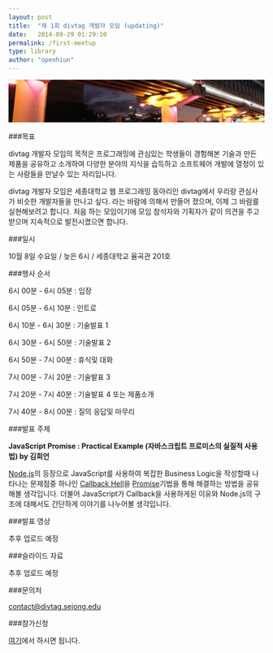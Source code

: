 ```yaml
---
layout: post
title:  "제 1회 divtag 개발자 모임 (updating)"
date:   2014-09-29 01:29:10
permalink: /first-meetup
type: library
author: "openhiun"
---
```


<img src="../img/post/first-meetup.jpg" alt="first meetup" class="img-responsive rounded-corner">

###목표

divtag 개발자 모임의 목적은 프로그래밍에 관심있는 학생들이 경험해본 기술과 만든 제품을 공유하고 소개하여 다양한 분야의 지식을 습득하고 소프트웨어 개발에 열정이 있는 사람들을 만날수 있는 자리입니다.

divtag 개발자 모임은 세종대학교 웹 프로그래밍 동아리인 divtag에서 우리랑 관심사가 비슷한 개발자들을 만나고 싶다. 라는 바람에 의해서 만들어 졌으며, 이제 그 바람를 실현해보려고 합니다. 처음 하는 모임이기에 모임 참석자와 기획자가 같이 의견을 주고 받으며 지속적으로 발전시켰으면 합니다.

###일시

10월 8일 수요일 / 늦은 6시 / 세종대학교 율곡관 201호

###행사 순서

6시 00분 - 6시 05분 : 입장

6시 05분 - 6시 10분 : 인트로

6시 10분 - 6시 30분 : 기술발표 1

6시 30분 - 6시 50분 : 기술발표 2

6시 50분 - 7시 00분 : 휴식및 대화

7시 00분 - 7시 20분 : 기술발표 3

7시 20분 - 7시 40분 : 기술발표 4 또는 제품소개

7시 40분 - 8시 00분 : 질의 응답및 마무리

###발표 주제

**JavaScript Promise : Practical Example (자바스크립트 프로미스의 실질적 사용법) by 김희언**

[Node.js](http://nodejs.org)의 등장으로 JavaScript를 사용하여 복잡한 Business Logic을 작성할때 나타나는 문제점중 하나인 [Callback Hell](http://callbackhell.com)을 [Promise](http://promisejs.org)기법을 통해 해결하는 방법을 공유해볼 생각입니다. 더불어 JavaScript가 Callback을 사용하게된 이유와 Node.js의 구조에 대해서도 간단하게 이야기를 나누어볼 생각입니다.

###발표 영상

추후 업로드 예정

###슬라이드 자료

추후 업로드 예정

###문의처

contact@divtag.sejong.edu

###참가신청

[여기](https://google.com)에서 하시면 됩니다.